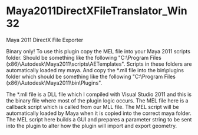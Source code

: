 # Maya2011DirectXFileTranslator_Win32
Maya 2011 DirectX File Exporter

Binary only! To use this plugin copy the MEL file into your Maya 2011 scripts folder. Should be something like the following "C:\Program Files (x86)\Autodesk\Maya2011\scripts\AETemplates\". Scripts in these folders are automatically loaded my maya. And copy the *.mll file into the bin\plugins folder which should be something like the following "C:\Program Files (x86)\Autodesk\Maya2011\bin\Plugins".


The *.mll file is a DLL file which I compiled with Visual Studio 2011 and this is the binary file where most of the plugin logic occurs. The MEL file here is a callback script which is called from our MLL file. The MEL script will be automatically loaded by Maya when it is copied into the correct maya folder. The MEL script here builds a GUI and prepares a parameter string to be sent into the plugin to alter how the plugin will import and export geometry.
